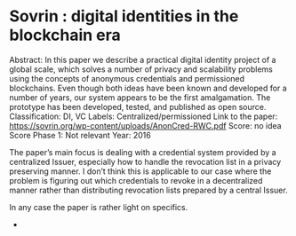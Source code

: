 # Sovrin : digital identities in the blockchain era

Abstract: In this paper we describe a practical digital identity project of a global scale, which solves a number of privacy and scalability problems using the concepts of anonymous credentials and permissioned blockchains. Even though both ideas have been known and developed for a number of years, our system appears to be the first amalgamation. The prototype has been developed, tested, and published as open source.
Classification: DI, VC
Labels: Centralized/permissioned
Link to the paper: https://sovrin.org/wp-content/uploads/AnonCred-RWC.pdf
Score: no idea
Score Phase 1: Not relevant
Year: 2016

The paper’s main focus is dealing with a credential system provided by a centralized Issuer, especially how to handle the revocation list in a privacy preserving manner.  I don’t think this is applicable to our case where the problem is figuring out which credentials to revoke in a decentralized manner rather than distributing revocation lists prepared by a central Issuer.

In any case the paper is rather light on specifics.

-